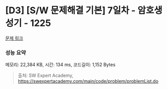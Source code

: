 # [D3] [S/W 문제해결 기본] 7일차 - 암호생성기 - 1225 

[문제 링크](https://swexpertacademy.com/main/code/problem/problemDetail.do?contestProbId=AV14uWl6AF0CFAYD) 

### 성능 요약

메모리: 22,384 KB, 시간: 134 ms, 코드길이: 1,152 Bytes



> 출처: SW Expert Academy, https://swexpertacademy.com/main/code/problem/problemList.do
